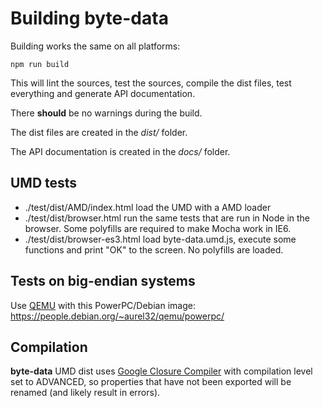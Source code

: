 # Building byte-data

Building works the same on all platforms:
```
npm run build
```
This will lint the sources, test the sources, compile the dist files, test everything and generate API documentation.

There **should** be no warnings during the build.

The dist files are created in the *dist/* folder.

The API documentation is created in the *docs/* folder.

## UMD tests
- ./test/dist/AMD/index.html load the UMD with a AMD loader
- ./test/dist/browser.html run the same tests that are run in Node in the browser. Some polyfills are required to make Mocha work in IE6.
- ./test/dist/browser-es3.html load byte-data.umd.js, execute some functions and print "OK" to the screen. No polyfills are loaded.

## Tests on big-endian systems
Use [QEMU](https://www.qemu.org/) with this PowerPC/Debian image:  
https://people.debian.org/~aurel32/qemu/powerpc/

## Compilation
**byte-data** UMD dist uses [Google Closure Compiler](https://github.com/google/closure-compiler-js) with compilation level set to ADVANCED, so properties that have not been exported will be renamed (and likely result in errors).
